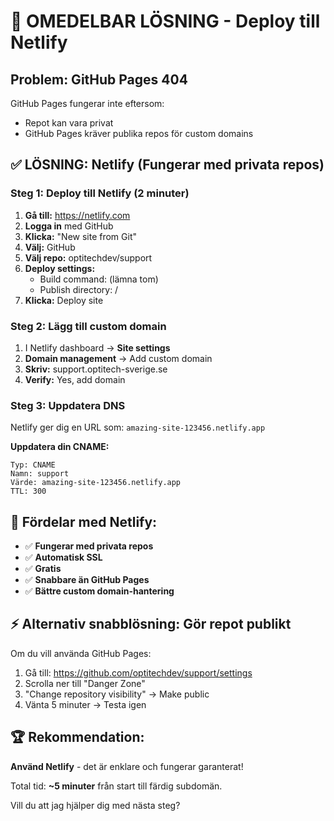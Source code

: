 # 🚀 OMEDELBAR LÖSNING - Deploy till Netlify

## Problem: GitHub Pages 404 

GitHub Pages fungerar inte eftersom:
- Repot kan vara privat
- GitHub Pages kräver publika repos för custom domains

## ✅ LÖSNING: Netlify (Fungerar med privata repos)

### Steg 1: Deploy till Netlify (2 minuter)

1. **Gå till:** https://netlify.com
2. **Logga in** med GitHub
3. **Klicka:** "New site from Git"
4. **Välj:** GitHub
5. **Välj repo:** optitechdev/support
6. **Deploy settings:**
   - Build command: (lämna tom)
   - Publish directory: /
7. **Klicka:** Deploy site

### Steg 2: Lägg till custom domain

1. I Netlify dashboard → **Site settings**
2. **Domain management** → Add custom domain
3. **Skriv:** support.optitech-sverige.se
4. **Verify:** Yes, add domain

### Steg 3: Uppdatera DNS

Netlify ger dig en URL som: `amazing-site-123456.netlify.app`

**Uppdatera din CNAME:**
```dns
Typ: CNAME
Namn: support
Värde: amazing-site-123456.netlify.app
TTL: 300
```

## 🎯 Fördelar med Netlify:

- ✅ **Fungerar med privata repos**
- ✅ **Automatisk SSL**
- ✅ **Gratis**
- ✅ **Snabbare än GitHub Pages**
- ✅ **Bättre custom domain-hantering**

## ⚡ Alternativ snabblösning: Gör repot publikt

Om du vill använda GitHub Pages:

1. Gå till: https://github.com/optitechdev/support/settings
2. Scrolla ner till "Danger Zone"
3. "Change repository visibility" → Make public
4. Vänta 5 minuter → Testa igen

## 🏆 Rekommendation:

**Använd Netlify** - det är enklare och fungerar garanterat!

Total tid: **~5 minuter** från start till färdig subdomän.

Vill du att jag hjälper dig med nästa steg?

